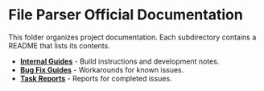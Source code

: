 # File Parser Official Documentation

This folder organizes project documentation. Each subdirectory contains a README that lists its contents.

- **[Internal Guides](inside/README.md)** - Build instructions and development notes.
- **[Bug Fix Guides](bugs/README.md)** - Workarounds for known issues.
- **[Task Reports](task-reports/README.md)** - Reports for completed issues.
